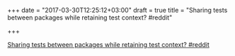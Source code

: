 +++
date = "2017-03-30T12:25:12+03:00"
draft = true
title = "Sharing tests between packages while retaining test context?  #reddit"

+++

<p><a href="https://t.co/zaWYYF3soc">Sharing tests between packages while retaining test context?  #reddit</a></p>